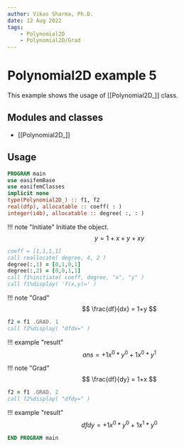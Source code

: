 ```yaml
---
author: Vikas Sharma, Ph.D.
date: 12 Aug 2022
tags:
    - Polynomial2D
    - Polynomial2D/Grad
---
```


# Polynomial2D example 5

This example shows the usage of [[Polynomial2D_]] class.

## Modules and classes

- [[Polynomial2D_]]

## Usage

```fortran
PROGRAM main
use easifemBase
use easifemClasses
implicit none
type(Polynomial2D_) :: f1, f2
real(dfp), allocatable :: coeff( : )
integer(i4b), allocatable :: degree( :, : )
```

!!! note "Initiate"
Initiate the object.
$$
y=1+x+y+xy
$$

```fortran
coeff = [1,1,1,1]
call reallocate( degree, 4, 2 )
degree(:,1) = [0,1,0,1]
degree(:,2) = [0,0,1,1]
call f1%initiate( coeff, degree, "x", "y" )
call f1%display( 'f(x,y)=' )
```

!!! note "Grad"
$$
\frac{df}{dx} = 1+y
$$

```fortran
f2 = f1 .GRAD. 1
call f2%display( "dfdx=" )
```

!!! example "result"
$$
ans=+1x^0*y^0+1x^0*y^1
$$

!!! note "Grad"
$$
\frac{df}{dy} = 1+x
$$

```fortran
f2 = f1 .GRAD. 2
call f2%display( "dfdy=" )
```

!!! example "result"
$$
dfdy=+1x^0*y^0+1x^1*y^0
$$

```fortran
END PROGRAM main
```
